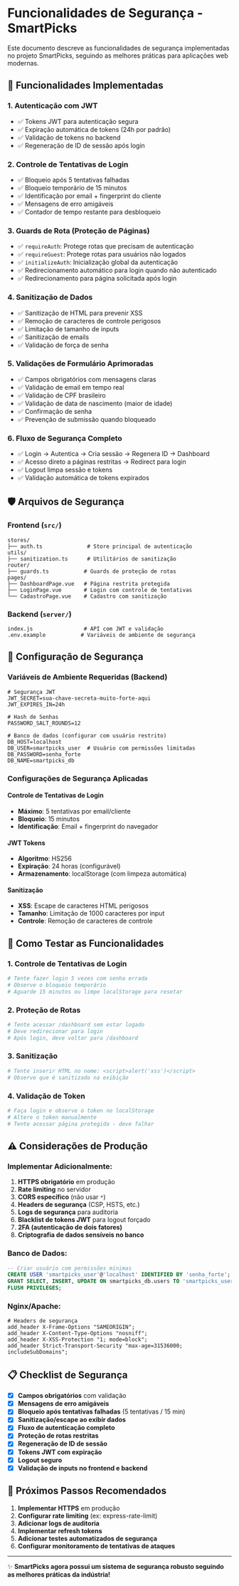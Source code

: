 # Funcionalidades de Segurança - SmartPicks

Este documento descreve as funcionalidades de segurança implementadas no projeto SmartPicks, seguindo as melhores práticas para aplicações web modernas.

## 🔐 Funcionalidades Implementadas

### 1. **Autenticação com JWT**

- ✅ Tokens JWT para autenticação segura
- ✅ Expiração automática de tokens (24h por padrão)
- ✅ Validação de tokens no backend
- ✅ Regeneração de ID de sessão após login

### 2. **Controle de Tentativas de Login**

- ✅ Bloqueio após 5 tentativas falhadas
- ✅ Bloqueio temporário de 15 minutos
- ✅ Identificação por email + fingerprint do cliente
- ✅ Mensagens de erro amigáveis
- ✅ Contador de tempo restante para desbloqueio

### 3. **Guards de Rota (Proteção de Páginas)**

- ✅ `requireAuth`: Protege rotas que precisam de autenticação
- ✅ `requireGuest`: Protege rotas para usuários não logados
- ✅ `initializeAuth`: Inicialização global da autenticação
- ✅ Redirecionamento automático para login quando não autenticado
- ✅ Redirecionamento para página solicitada após login

### 4. **Sanitização de Dados**

- ✅ Sanitização de HTML para prevenir XSS
- ✅ Remoção de caracteres de controle perigosos
- ✅ Limitação de tamanho de inputs
- ✅ Sanitização de emails
- ✅ Validação de força de senha

### 5. **Validações de Formulário Aprimoradas**

- ✅ Campos obrigatórios com mensagens claras
- ✅ Validação de email em tempo real
- ✅ Validação de CPF brasileiro
- ✅ Validação de data de nascimento (maior de idade)
- ✅ Confirmação de senha
- ✅ Prevenção de submissão quando bloqueado

### 6. **Fluxo de Segurança Completo**

- ✅ Login → Autentica → Cria sessão → Regenera ID → Dashboard
- ✅ Acesso direto a páginas restritas → Redirect para login
- ✅ Logout limpa sessão e tokens
- ✅ Validação automática de tokens expirados

## 🛡️ Arquivos de Segurança

### Frontend (`src/`)

```
stores/
├── auth.ts              # Store principal de autenticação
utils/
├── sanitization.ts      # Utilitários de sanitização
router/
├── guards.ts           # Guards de proteção de rotas
pages/
├── DashboardPage.vue   # Página restrita protegida
├── LoginPage.vue       # Login com controle de tentativas
└── CadastroPage.vue    # Cadastro com sanitização
```

### Backend (`server/`)

```
index.js                # API com JWT e validação
.env.example           # Variáveis de ambiente de segurança
```

## 🔧 Configuração de Segurança

### Variáveis de Ambiente Requeridas (Backend)

```env
# Segurança JWT
JWT_SECRET=sua-chave-secreta-muito-forte-aqui
JWT_EXPIRES_IN=24h

# Hash de Senhas
PASSWORD_SALT_ROUNDS=12

# Banco de dados (configurar com usuário restrito)
DB_HOST=localhost
DB_USER=smartpicks_user  # Usuário com permissões limitadas
DB_PASSWORD=senha_forte
DB_NAME=smartpicks_db
```

### Configurações de Segurança Aplicadas

#### Controle de Tentativas de Login

- **Máximo**: 5 tentativas por email/cliente
- **Bloqueio**: 15 minutos
- **Identificação**: Email + fingerprint do navegador

#### JWT Tokens

- **Algoritmo**: HS256
- **Expiração**: 24 horas (configurável)
- **Armazenamento**: localStorage (com limpeza automática)

#### Sanitização

- **XSS**: Escape de caracteres HTML perigosos
- **Tamanho**: Limitação de 1000 caracteres por input
- **Controle**: Remoção de caracteres de controle

## 🚀 Como Testar as Funcionalidades

### 1. Controle de Tentativas de Login

```bash
# Tente fazer login 5 vezes com senha errada
# Observe o bloqueio temporário
# Aguarde 15 minutos ou limpe localStorage para resetar
```

### 2. Proteção de Rotas

```bash
# Tente acessar /dashboard sem estar logado
# Deve redirecionar para login
# Após login, deve voltar para /dashboard
```

### 3. Sanitização

```bash
# Tente inserir HTML no nome: <script>alert('xss')</script>
# Observe que é sanitizado na exibição
```

### 4. Validação de Token

```bash
# Faça login e observe o token no localStorage
# Altere o token manualmente
# Tente acessar página protegida - deve falhar
```

## ⚠️ Considerações de Produção

### Implementar Adicionalmente:

1. **HTTPS obrigatório** em produção
2. **Rate limiting** no servidor
3. **CORS específico** (não usar `*`)
4. **Headers de segurança** (CSP, HSTS, etc.)
5. **Logs de segurança** para auditoria
6. **Blacklist de tokens JWT** para logout forçado
7. **2FA (autenticação de dois fatores)**
8. **Criptografia de dados sensíveis no banco**

### Banco de Dados:

```sql
-- Criar usuário com permissões mínimas
CREATE USER 'smartpicks_user'@'localhost' IDENTIFIED BY 'senha_forte';
GRANT SELECT, INSERT, UPDATE ON smartpicks_db.users TO 'smartpicks_user'@'localhost';
FLUSH PRIVILEGES;
```

### Nginx/Apache:

```nginx
# Headers de segurança
add_header X-Frame-Options "SAMEORIGIN";
add_header X-Content-Type-Options "nosniff";
add_header X-XSS-Protection "1; mode=block";
add_header Strict-Transport-Security "max-age=31536000; includeSubDomains";
```

## 📋 Checklist de Segurança

- [x] **Campos obrigatórios** com validação
- [x] **Mensagens de erro amigáveis**
- [x] **Bloqueio após tentativas falhadas** (5 tentativas / 15 min)
- [x] **Sanitização/escape ao exibir dados**
- [x] **Fluxo de autenticação completo**
- [x] **Proteção de rotas restritas**
- [x] **Regeneração de ID de sessão**
- [x] **Tokens JWT com expiração**
- [x] **Logout seguro**
- [x] **Validação de inputs no frontend e backend**

## 🎯 Próximos Passos Recomendados

1. **Implementar HTTPS** em produção
2. **Configurar rate limiting** (ex: express-rate-limit)
3. **Adicionar logs de auditoria**
4. **Implementar refresh tokens**
5. **Adicionar testes automatizados de segurança**
6. **Configurar monitoramento de tentativas de ataques**

---

✨ **SmartPicks agora possui um sistema de segurança robusto seguindo as melhores práticas da indústria!**

